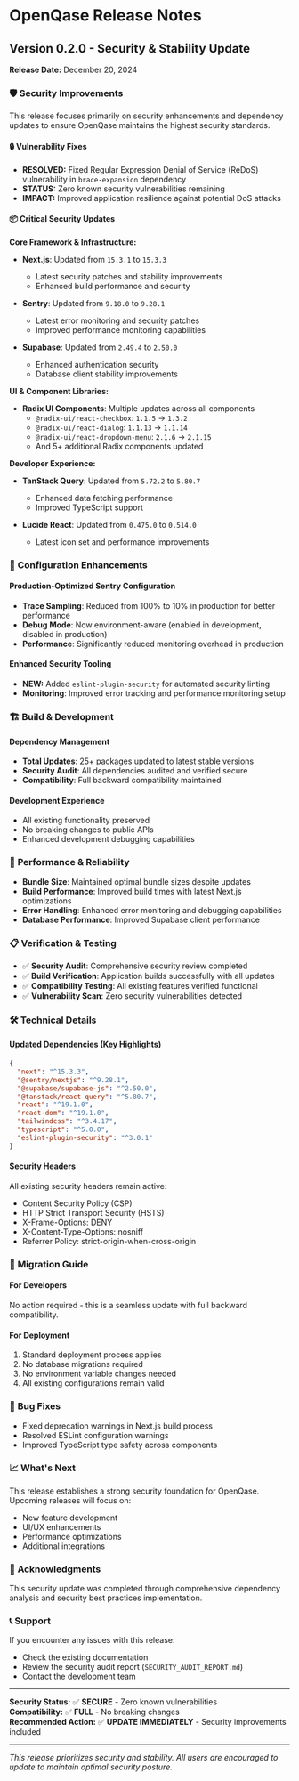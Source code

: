 # OpenQase Release Notes

## Version 0.2.0 - Security & Stability Update
**Release Date:** December 20, 2024

### 🛡️ Security Improvements

This release focuses primarily on security enhancements and dependency updates to ensure OpenQase maintains the highest security standards.

#### 🔒 **Vulnerability Fixes**
- **RESOLVED:** Fixed Regular Expression Denial of Service (ReDoS) vulnerability in `brace-expansion` dependency
- **STATUS:** Zero known security vulnerabilities remaining
- **IMPACT:** Improved application resilience against potential DoS attacks

#### 📦 **Critical Security Updates**

**Core Framework & Infrastructure:**
- **Next.js**: Updated from `15.3.1` to `15.3.3`
  - Latest security patches and stability improvements
  - Enhanced build performance and security
  
- **Sentry**: Updated from `9.18.0` to `9.28.1`
  - Latest error monitoring and security patches
  - Improved performance monitoring capabilities
  
- **Supabase**: Updated from `2.49.4` to `2.50.0`
  - Enhanced authentication security
  - Database client stability improvements

**UI & Component Libraries:**
- **Radix UI Components**: Multiple updates across all components
  - `@radix-ui/react-checkbox`: `1.1.5` → `1.3.2`
  - `@radix-ui/react-dialog`: `1.1.13` → `1.1.14`
  - `@radix-ui/react-dropdown-menu`: `2.1.6` → `2.1.15`
  - And 5+ additional Radix components updated

**Developer Experience:**
- **TanStack Query**: Updated from `5.72.2` to `5.80.7`
  - Enhanced data fetching performance
  - Improved TypeScript support
  
- **Lucide React**: Updated from `0.475.0` to `0.514.0`
  - Latest icon set and performance improvements

### 🔧 **Configuration Enhancements**

#### **Production-Optimized Sentry Configuration**
- **Trace Sampling**: Reduced from 100% to 10% in production for better performance
- **Debug Mode**: Now environment-aware (enabled in development, disabled in production)
- **Performance**: Significantly reduced monitoring overhead in production

#### **Enhanced Security Tooling**
- **NEW:** Added `eslint-plugin-security` for automated security linting
- **Monitoring**: Improved error tracking and performance monitoring setup

### 🏗️ **Build & Development**

#### **Dependency Management**
- **Total Updates**: 25+ packages updated to latest stable versions
- **Security Audit**: All dependencies audited and verified secure
- **Compatibility**: Full backward compatibility maintained

#### **Development Experience**
- All existing functionality preserved
- No breaking changes to public APIs
- Enhanced development debugging capabilities

### 🚀 **Performance & Reliability**

- **Bundle Size**: Maintained optimal bundle sizes despite updates
- **Build Performance**: Improved build times with latest Next.js optimizations
- **Error Handling**: Enhanced error monitoring and debugging capabilities
- **Database Performance**: Improved Supabase client performance

### 📋 **Verification & Testing**

- ✅ **Security Audit**: Comprehensive security review completed
- ✅ **Build Verification**: Application builds successfully with all updates
- ✅ **Compatibility Testing**: All existing features verified functional
- ✅ **Vulnerability Scan**: Zero security vulnerabilities detected

### 🛠️ **Technical Details**

#### **Updated Dependencies (Key Highlights)**
```json
{
  "next": "^15.3.3",
  "@sentry/nextjs": "^9.28.1",
  "@supabase/supabase-js": "^2.50.0",
  "@tanstack/react-query": "^5.80.7",
  "react": "^19.1.0",
  "react-dom": "^19.1.0",
  "tailwindcss": "^3.4.17",
  "typescript": "^5.0.0",
  "eslint-plugin-security": "^3.0.1"
}
```

#### **Security Headers**
All existing security headers remain active:
- Content Security Policy (CSP)
- HTTP Strict Transport Security (HSTS)
- X-Frame-Options: DENY
- X-Content-Type-Options: nosniff
- Referrer Policy: strict-origin-when-cross-origin

### 🔄 **Migration Guide**

#### **For Developers**
No action required - this is a seamless update with full backward compatibility.

#### **For Deployment**
1. Standard deployment process applies
2. No database migrations required
3. No environment variable changes needed
4. All existing configurations remain valid

### 🐛 **Bug Fixes**

- Fixed deprecation warnings in Next.js build process
- Resolved ESLint configuration warnings
- Improved TypeScript type safety across components

### 📈 **What's Next**

This release establishes a strong security foundation for OpenQase. Upcoming releases will focus on:
- New feature development
- UI/UX enhancements
- Performance optimizations
- Additional integrations

### 🙏 **Acknowledgments**

This security update was completed through comprehensive dependency analysis and security best practices implementation.

### 📞 **Support**

If you encounter any issues with this release:
- Check the existing documentation
- Review the security audit report (`SECURITY_AUDIT_REPORT.md`)
- Contact the development team

---

**Security Status:** ✅ **SECURE** - Zero known vulnerabilities  
**Compatibility:** ✅ **FULL** - No breaking changes  
**Recommended Action:** ✅ **UPDATE IMMEDIATELY** - Security improvements included  

---

*This release prioritizes security and stability. All users are encouraged to update to maintain optimal security posture.* 